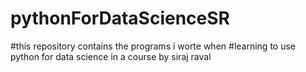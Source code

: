 # pythonForDataScienceSR

#this repository contains the programs  i worte when 
#learning to use python for data science in a course by siraj raval
